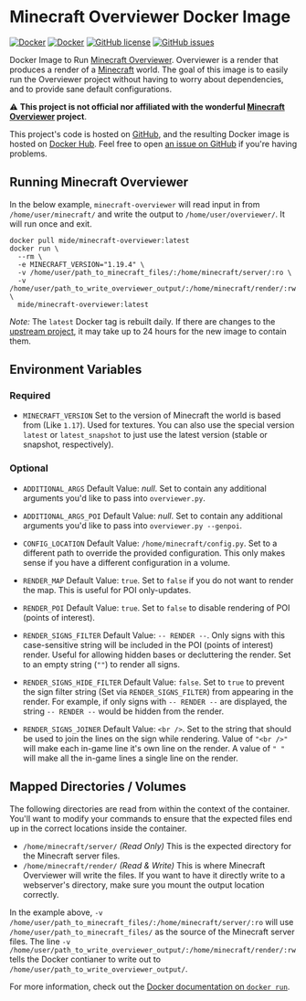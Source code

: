 # Minecraft Overviewer Docker Image

[![Docker](https://img.shields.io/docker/pulls/mide/minecraft-overviewer.svg)](https://hub.docker.com/r/mide/minecraft-overviewer/)
[![Docker](https://img.shields.io/docker/stars/mide/minecraft-overviewer.svg)](https://hub.docker.com/r/mide/minecraft-overviewer/)
[![GitHub license](https://img.shields.io/badge/license-MIT-blue.svg)](https://raw.githubusercontent.com/mide/minecraft-overviewer/master/LICENSE)
[![GitHub issues](https://img.shields.io/github/issues/mide/minecraft-overviewer.svg)](https://github.com/mide/minecraft-overviewer/issues)

Docker Image to Run [Minecraft Overviewer](https://overviewer.org/). Overviewer is a render that produces a render of a [Minecraft](https://minecraft.net/en/) world. The goal of this image is to easily run the Overviewer project without having to worry about dependencies, and to provide sane default configurations.

:warning: **This project is not official nor affiliated with the wonderful [Minecraft Overviewer](https://overviewer.org/) project**.

This project's code is hosted on [GitHub](https://github.com/mide/minecraft-overviewer), and the resulting Docker image is hosted on [Docker Hub](https://hub.docker.com/r/mide/minecraft-overviewer). Feel free to open [an issue on GitHub](https://github.com/mide/minecraft-overviewer/issues?q=is%3Aopen) if you're having problems.

## Running Minecraft Overviewer

In the below example, `minecraft-overviewer` will read input in from `/home/user/minecraft/` and write the output to `/home/user/overviewer/`. It will run once and exit.

```shell
docker pull mide/minecraft-overviewer:latest
docker run \
  --rm \
  -e MINECRAFT_VERSION="1.19.4" \
  -v /home/user/path_to_minecraft_files/:/home/minecraft/server/:ro \
  -v /home/user/path_to_write_overviewer_output/:/home/minecraft/render/:rw \
  mide/minecraft-overviewer:latest
```

_Note:_ The `latest` Docker tag is rebuilt daily. If there are changes to the [upstream project](https://github.com/overviewer/Minecraft-Overviewer/), it may take up to 24 hours for the new image to contain them.

## Environment Variables

### Required

- `MINECRAFT_VERSION`
  Set to the version of Minecraft the world is based from (Like `1.17`). Used for textures. You can also use the special version `latest` or `latest_snapshot` to just use the latest version (stable or snapshot, respectively).

### Optional

- `ADDITIONAL_ARGS`
  Default Value: _null_. Set to contain any additional arguments you'd like to pass into `overviewer.py`.

- `ADDITIONAL_ARGS_POI`
  Default Value: _null_. Set to contain any additional arguments you'd like to pass into `overviewer.py --genpoi`.

- `CONFIG_LOCATION`
  Default Value: `/home/minecraft/config.py`. Set to a different path to override the provided configuration. This only makes sense if you have a different configuration in a volume.

- `RENDER_MAP`
  Default Value: `true`. Set to `false` if you do not want to render the map. This is useful for POI only-updates.

- `RENDER_POI`
  Default Value: `true`. Set to `false` to disable rendering of POI (points of interest).

- `RENDER_SIGNS_FILTER`
  Default Value: `-- RENDER --`. Only signs with this case-sensitive string will be included in the POI (points of interest) render. Useful for allowing hidden bases or decluttering the render. Set to an empty string (`""`) to render all signs.

- `RENDER_SIGNS_HIDE_FILTER`
  Default Value: `false`. Set to `true` to prevent the sign filter string (Set via `RENDER_SIGNS_FILTER`) from appearing in the render. For example, if only signs with `-- RENDER --` are displayed, the string `-- RENDER --` would be hidden from the render.

- `RENDER_SIGNS_JOINER`
  Default Value: `<br />`. Set to the string that should be used to join the lines on the sign while rendering. Value of `"<br />"` will make each in-game line it's own line on the render. A value of `" "` will make all the in-game lines a single line on the render.

## Mapped Directories / Volumes

The following directories are read from within the context of the container. You'll want to modify your commands to ensure that the expected files end up in the correct locations inside the container.

- `/home/minecraft/server/` _(Read Only)_ This is the expected directory for the Minecraft server files.
- `/home/minecraft/render/` _(Read & Write)_ This is where Minecraft Overviewer will write the files. If you want to have it directly write to a webserver's directory, make sure you mount the output location correctly.

In the example above, `-v /home/user/path_to_minecraft_files/:/home/minecraft/server/:ro` will use `/home/user/path_to_minecraft_files/` as the source of the Minecraft server files. The line `-v /home/user/path_to_write_overviewer_output/:/home/minecraft/render/:rw` tells the Docker contianer to write out to `/home/user/path_to_write_overviewer_output/`.

For more information, check out the [Docker documentation on `docker run`](https://docs.docker.com/engine/reference/commandline/run/#volume).
